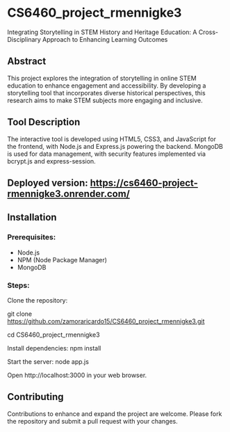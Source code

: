 # CS6460_project_rmennigke3
Integrating Storytelling in STEM History and Heritage Education: A Cross-Disciplinary Approach to Enhancing Learning Outcomes

## Abstract
This project explores the integration of storytelling in online STEM education to enhance engagement and accessibility. By developing a storytelling tool that incorporates diverse historical perspectives, this research aims to make STEM subjects more engaging and inclusive.

## Tool Description
The interactive tool is developed using HTML5, CSS3, and JavaScript for the frontend, with Node.js and Express.js powering the backend. MongoDB is used for data management, with security features implemented via bcrypt.js and express-session.

## Deployed version: https://cs6460-project-rmennigke3.onrender.com/

## Installation

### Prerequisites:
- Node.js
- NPM (Node Package Manager)
- MongoDB

### Steps:
Clone the repository:

git clone https://github.com/zamoraricardo15/CS6460_project_rmennigke3.git

cd CS6460_project_rmennigke3

Install dependencies: npm install

Start the server: node app.js

Open http://localhost:3000 in your web browser.
 
## Contributing
Contributions to enhance and expand the project are welcome. Please fork the repository and submit a pull request with your changes.
